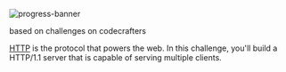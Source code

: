![progress-banner](https://backend.codecrafters.io/progress/http-server/58cff70d-c52c-4627-a452-ed1965871ee2)

based on challenges on codecrafters

[HTTP](https://en.wikipedia.org/wiki/Hypertext_Transfer_Protocol) is the
protocol that powers the web. In this challenge, you'll build a HTTP/1.1 server
that is capable of serving multiple clients.
